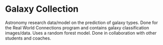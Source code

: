 # Galaxy Collection

Astronomy research data/model on the prediction of galaxy types. Done for the Real World Connections program and contains galaxy classification images/data. Uses a random forest model. Done in collaboration with other students and coaches.

